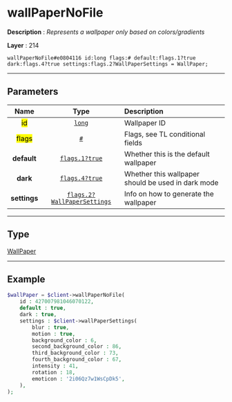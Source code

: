 # wallPaperNoFile

**Description** : *Represents a wallpaper only based on colors/gradients*

**Layer** : 214

```tl
wallPaperNoFile#e0804116 id:long flags:# default:flags.1?true dark:flags.4?true settings:flags.2?WallPaperSettings = WallPaper;
```

---

## Parameters

| Name | Type | Description |
| :---: | :---: | :--- |
| <mark>id</mark> | [`long`](type/long) | Wallpaper ID |
| <mark>flags</mark> | [`#`](type/#) | Flags, see TL conditional fields |
| **default** | [`flags.1?true`](type/true) | Whether this is the default wallpaper |
| **dark** | [`flags.4?true`](type/true) | Whether this wallpaper should be used in dark mode |
| **settings** | [`flags.2?WallPaperSettings`](type/WallPaperSettings) | Info on how to generate the wallpaper |

---

## Type

[WallPaper](type/WallPaper)

---

## Example

```php
$wallPaper = $client->wallPaperNoFile(
	id : 427007981046070122,
	default : true,
	dark : true,
	settings : $client->wallPaperSettings(
		blur : true,
		motion : true,
		background_color : 6,
		second_background_color : 86,
		third_background_color : 73,
		fourth_background_color : 67,
		intensity : 41,
		rotation : 18,
		emoticon : '2i06Qz7w1WsCpDk5',
	),
);
```